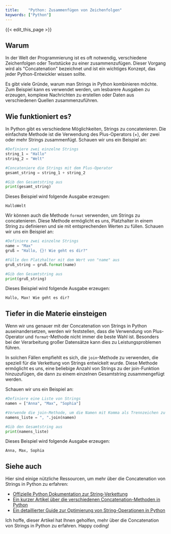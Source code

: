```yaml
---
title:    "Python: Zusammenfügen von Zeichenfolgen"
keywords: ["Python"]
---
```


{{< edit_this_page >}}

## Warum

In der Welt der Programmierung ist es oft notwendig, verschiedene Zeichenfolgen oder Textstücke zu einer zusammenzufügen. Dieser Vorgang wird als "Concatenation" bezeichnet und ist ein wichtiges Konzept, das jeder Python-Entwickler wissen sollte.

Es gibt viele Gründe, warum man Strings in Python kombinieren möchte. Zum Beispiel kann es verwendet werden, um lesbarere Ausgaben zu erzeugen, komplexe Nachrichten zu erstellen oder Daten aus verschiedenen Quellen zusammenzuführen.

## Wie funktioniert es?

In Python gibt es verschiedene Möglichkeiten, Strings zu concatenieren. Die einfachste Methode ist die Verwendung des Plus-Operators (+), der zwei oder mehr Strings zusammenfügt. Schauen wir uns ein Beispiel an:

``` Python
#Definiere zwei einzelne Strings
string_1 = "Hallo"
string_2 = "Welt"

#Concateniere die Strings mit dem Plus-Operator
gesamt_string = string_1 + string_2

#Gib den Gesamtstring aus
print(gesamt_string)
```

Dieses Beispiel wird folgende Ausgabe erzeugen:

```
HalloWelt
```

Wir können auch die Methode `format` verwenden, um Strings zu concatenieren. Diese Methode ermöglicht es uns, Platzhalter in einem String zu definieren und sie mit entsprechenden Werten zu füllen. Schauen wir uns ein Beispiel an:

``` Python
#Definiere zwei einzelne Strings
name = "Max"
gruß = "Hallo, {}! Wie geht es dir?"

#Fülle den Platzhalter mit dem Wert von "name" aus
gruß_string = gruß.format(name)

#Gib den Gesamtstring aus
print(gruß_string)
```

Dieses Beispiel wird folgende Ausgabe erzeugen:

```
Hallo, Max! Wie geht es dir?
```

## Tiefer in die Materie einsteigen

Wenn wir uns genauer mit der Concatenation von Strings in Python auseinandersetzen, werden wir feststellen, dass die Verwendung von Plus-Operator und `format`-Methode nicht immer die beste Wahl ist. Besonders bei der Verarbeitung großer Datensätze kann dies zu Leistungsproblemen führen.

In solchen Fällen empfiehlt es sich, die `join`-Methode zu verwenden, die speziell für die Verkettung von Strings entwickelt wurde. Diese Methode ermöglicht es uns, eine beliebige Anzahl von Strings zu der join-Funktion hinzuzufügen, die dann zu einem einzelnen Gesamtstring zusammengefügt werden.

Schauen wir uns ein Beispiel an:

``` Python
#Definiere eine Liste von Strings
namen = ["Anna", "Max", "Sophia"]

#Verwende die join-Methode, um die Namen mit Komma als Trennzeichen zu concatenieren
namens_liste = ", ".join(namen)

#Gib den Gesamtstring aus
print(namens_liste)
```

Dieses Beispiel wird folgende Ausgabe erzeugen:

```
Anna, Max, Sophia
```

## Siehe auch

Hier sind einige nützliche Ressourcen, um mehr über die Concatenation von Strings in Python zu erfahren:

- [Offizielle Python Dokumentation zur String-Verkettung](https://docs.python.org/3/library/stdtypes.html#str.join)
- [Ein kurzer Artikel über die verschiedenen Concatenation-Methoden in Python](https://realpython.com/python-string-concatenation/)
- [Ein detaillierter Guide zur Optimierung von String-Operationen in Python](https://abigails.website/python-performance-concatenation/)

Ich hoffe, dieser Artikel hat Ihnen geholfen, mehr über die Concatenation von Strings in Python zu erfahren. Happy coding!